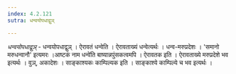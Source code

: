 ```yaml
---
index: 4.2.121
sutra: धन्वयोपधाद्वुञ्

---
```

_धन्वयोपधाद्वुञ्_ - धन्वयोपधाद्वुञ् । ऐरावतं धन्वेति । ऐरावताख्यं धन्वेत्यर्थः । धन्व-मरुप्रदेशः । 'समानो मरुधन्वानौ' इत्यमरः ।आष्टकं नाम धन्वे॑ति बाष्यान्नपुंसकत्वमपि । ऐरावतक इति । ऐरावताख्ये मरुप्रदेशे भव इत्यर्थः । वुञ्, अकादेशः । साङ्काश्यकः काम्पिल्यक इति । साङ्काश्ये काम्पिल्ये च भव इत्यर्थः ।